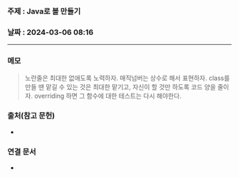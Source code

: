 ### 주제 : Java로 볼 만들기

### 날짜 : 2024-03-06 08:16
----
### 메모
> 노란줄은 최대한 없애도록 노력하자.
> 매직넘버는 상수로 해서 표현하자.
> class를 만들 땐 맡길 수 있는 것은 최대한 맡기고, 자신이 할 것만 하도록 코드 양을 줄이자.
> overriding 하면 그 함수에 대한 테스트는 다시 해야한다.

### 출처(참고 문헌)
-

### 연결 문서
- 